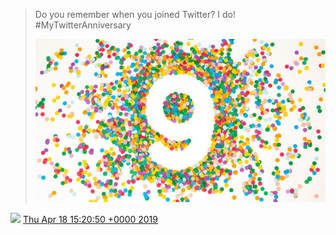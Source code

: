 > Do you remember when you joined Twitter? I do\! \#MyTwitterAnniversary 
> 
> ![](../../media/1118897182088810498-D4cfDblX4AMVgwU.jpg)

<img src="../../media/tweet.ico" width="12" /> [Thu Apr 18 15:20:50 +0000 2019](https://twitter.com/DromerDenker/status/1118897182088810498)